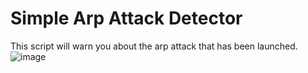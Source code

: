 # Simple Arp Attack Detector
This script will warn you about the arp attack that has been launched.
![image](https://user-images.githubusercontent.com/101527966/158081550-da44af27-01dc-4f77-a436-d1278556fb96.png)

